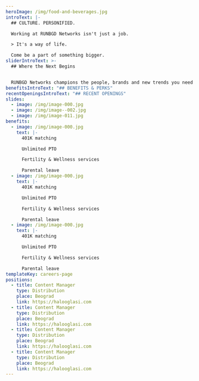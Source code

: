 ```yaml
---
heroImage: /img/food-and-beverages.jpg
introText: |-
  ## CULTURE. PERSONIFIED.

  Working at RUNBGD Networks isn't just a job.

  > It's a way of life.

  Come be a part of something bigger.
sliderIntroText: >-
  ## Where the Next Begins


  RUNBGD Networks champions the people, brands and new trends you need to know now and will obsess over next
benefitsIntroText: "## BENEFITS & PERKS"
recentOpeningsIntroText: "## RECENT OPENINGS"
slides:
  - image: /img/image-000.jpg
  - image: /img/image--002.jpg
  - image: /img/image-011.jpg
benefits:
  - image: /img/image-000.jpg
    text: |-
      401K matching

      Unlimited PTO

      Fertility & Wellness services

      Parental leave
  - image: /img/image-000.jpg
    text: |-
      401K matching

      Unlimited PTO

      Fertility & Wellness services

      Parental leave
  - image: /img/image-000.jpg
    text: |-
      401K matching

      Unlimited PTO

      Fertility & Wellness services

      Parental leave
templateKey: careers-page
positions:
  - title: Content Manager
    type: Distribution
    place: Beograd
    link: https://halooglasi.com
  - title: Content Manager
    type: Distribution
    place: Beograd
    link: https://halooglasi.com
  - title: Content Manager
    type: Distribution
    place: Beograd
    link: https://halooglasi.com
  - title: Content Manager
    type: Distribution
    place: Beograd
    link: https://halooglasi.com
---
```

